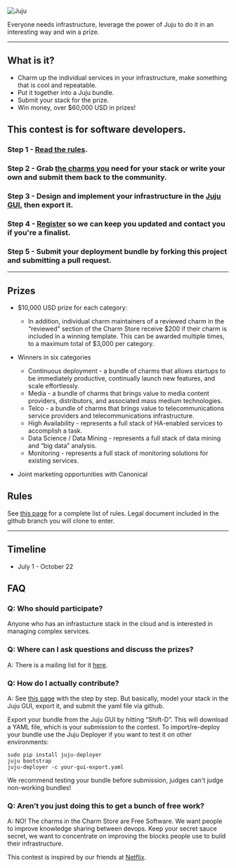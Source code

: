 ![Juju](http://ubuntuone.com/5mLQLCHY50wB2OyqejDpRa)

Everyone needs infrastructure, leverage the power of Juju to do it in an interesting way and win a prize.

---

## What is it?

- Charm up the individual services in your infrastructure, make something that is cool and repeatable. 
- Put it together into a Juju bundle.
- Submit your stack for the prize.
- Win money, over $60,000 USD in prizes! 


## This contest is for software developers.

### Step 1 - [Read the rules](http://juju.ubuntu.com/charm-championship).

### Step 2 - Grab [the charms you](http://jujucharms.com) need for your stack or write your own and submit them back to the community. 

### Step 3 - Design and implement your infrastructure in the [Juju GUI](http://jujucharms.com/charms/precise/juju-gui), then export it.

### Step 4 - [Register](https://pages.canonical.com/CharmChamshionship_sign-up.html) so we can keep you updated and contact you if you're a finalist. 

### Step 5 - Submit your deployment bundle by forking this project and submitting a pull request.

---

## Prizes

- $10,000 USD prize for each category:
  - In addition, individual charm maintainers of a reviewed charm in the “reviewed” section of the Charm Store receive $200 if their charm is included in a winning template. This can be awarded multiple times, to a maximum total of $3,000 per category.</li>

- Winners in six categories
  - Continuous deployment - a bundle of charms that allows startups to be immediately productive, continually launch new features, and scale effortlessly.
  - Media - a bundle of charms that brings value to media content providers, distributors, and associated mass medium technologies.
  - Telco - a bundle of charms that brings value to telecommunications service providers and telecommunications infrastructure.
  - High Availability - represents a full stack of HA-enabled services to accomplish a task.
  - Data Science / Data Mining - represents a full stack of data mining and “big data” analysis.
  - Monitoring - represents a full stack of monitoring solutions for existing services.

- Joint marketing opportunities with Canonical 

## Rules

See [this page](https://juju.ubuntu.com/charm-championship) for a complete list of rules. Legal document included in the github branch you will clone to enter. 


---

## Timeline

- July 1 - October 22

## FAQ

### Q: Who should participate?

Anyone who has an infrastucture stack in the cloud and is interested in managing complex services. 

### Q: Where can I ask questions and discuss the prizes?

A: There is a mailing list for it [here](https://lists.ubuntu.com/mailman/listinfo/juju).


### Q: How do I actually contribute?

A: See [this page](https://juju.ubuntu.com/charm-championship) with the step by step. But basically, model your stack in the Juju GUI, export it, and submit the yaml file via github.

Export your bundle from the Juju GUI by hitting “Shift-D”. This will download a YAML file, which is your _submission_ to the contest. To import/re-deploy your bundle use the Juju Deployer if you want to test it on other environments:

    sudo pip install juju-deployer
    juju bootstrap
    juju-deployer -c your-gui-export.yaml

We recommend testing your bundle before submission, judges can't judge non-working bundles! 


### Q: Aren’t you just doing this to get a bunch of free work?

A: NO! The charms in the Charm Store are Free Software. We want people to improve knowledge sharing between devops. Keep your secret sauce secret, we want to concentrate on improving the blocks people use to build their infrastructure. 


This contest is inspired by our friends at [Netflix](https://github.com/Netflix/Cloud-Prize).
